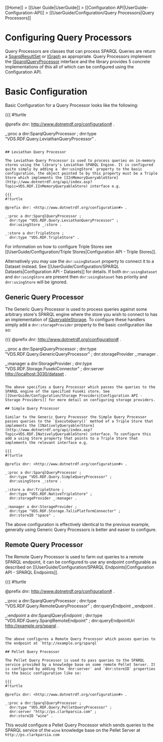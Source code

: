 [[Home]] > [[User Guide|UserGuide]] > [[Configuration API|UserGuide-Configuration-API]] > [[UserGuide/Configuration/Query Processors|Query Processors]]

# Configuring Query Processors 

Query Processors are classes that can process SPARQL Queries are return a [SparqlResultSet](http://www.dotnetrdf.org/api/index.asp?Topic=VDS.RDF.Query.SparqlResultSet) or [IGraph](http://www.dotnetrdf.org/api/index.asp?Topic=VDS.RDF.IGraph) as appropriate. Query Processors implement the [ISparqlQueryProcessor](http://www.dotnetrdf.org/api/index.asp?Topic=VDS.RDF.Query.ISparqlQueryProcessor) interface and the library provides 5 concrete implementations of this all of which can be configured using the Configuration API.

# Basic Configuration 

Basic Configuration for a Query Processor looks like the following:

{{{
#!turtle

@prefix dnr: <http://www.dotnetrdf.org/configuration#> .

_:proc a dnr:SparqlQueryProcessor ;
  dnr:type "VDS.RDF.Query.LeviathanQueryProcessor" .
```

## Leviathan Query Processor 

The Leviathan Query Processor is used to process queries on in-memory stores using the library's Leviathan SPARQL Engine. It is configured quite simply by adding a `dnr:usingStore` property to the basic configuration, the object pointed to by this property must be a Triple Store which implements the [IInMemoryQueryableStore](http://www.dotnetrdf.org/api/index.asp?Topic=VDS.RDF.IInMemoryQueryableStore) interface e.g.

{{{
#!turtle

@prefix dnr: <http://www.dotnetrdf.org/configuration#> .

_:proc a dnr:SparqlQueryProcessor ;
  dnr:type "VDS.RDF.Query.LeviathanQueryProcessor" ;
  dnr:usingStore _:store .

_:store a dnr:TripleStore ;
  dnr:type "VDS.RDF.TripleStore" .
```

For information on how to configure Triple Stores see [[UserGuide/Configuration/Triple Stores|Configuration API - Triple Stores]].

Alternatively you may use the `dnr:usingDataset` property to connect it to a Dataset instead. See [[UserGuide/Configuration/SPARQL Datasets|Configuration API - Datasets]] for details. If both `dnr:usingDataset` and `dnr:usingStore` are present then `dnr:usingDataset` has priority and `dnr:usingStore` will be ignored.

## Generic Query Processor 

The Generic Query Processor is used to process queries against some arbitrary store's SPARQL engine where the store you wish to connect to has an implementation of [IQueryableStorage](http://www.dotnetrdf.org/api/index.asp?Topic=VDS.RDF.Storage.IQueryableStorage). To configure these handlers simply add a `dnr:storageProvider` property to the basic configuration like so:

{{{
@prefix dnr: <http://www.dotnetrdf.org/configuration#> .

_:proc a dnr:SparqlQueryProcessor ;
  dnr:type "VDS.RDF.Query.GenericQueryProcessor" ;
  dnr:storageProvider _:manager .

_:manager a dnr:StorageProvider ;
  dnr:type "VDS.RDF.Storage.FusekiConnector" ;
  dnr:server <http://localhost:3030/dataset> .
```

The above specifies a Query Processor which passes the queries to the SPARQL engine of the specified Fuseki store. See [[UserGuide/Configuration/Storage Providers|Configuration API - Storage Providers]] for more detail on configuring storage providers.

## Simple Query Processor 

Similar to the Generic Query Processor the Simple Query Processor passes queries to the `ExecuteQuery()` method of a Triple Store that implements the [INativelyQueryablerStore](http://www.dotnetrdf.org/api/index.asp?Topic=VDS.RDF.INativelyQueryableStore) interface. To configure this add a using Store property that points to a Triple Store that implements the relevant interface e.g.

{{{
#!turtle

@prefix dnr: <http://www.dotnetrdf.org/configuration#> .

_:proc a dnr:SparqlQueryProcessor ;
  dnr:type "VDS.RDF.Query.SimpleQueryProcessor" ;
  dnr:usingStore _:store .

_:store a dnr:TripleStore ;
  dnr:type "VDS.RDF.NativeTripleStore" ;
  dnr:storageProvider _:manager .

_:manager a dnr:StorageProvider ;
  dnr:type "VDS.RDF.Storage.TalisPlatformConnector" ;
  dnr:storeID "space" .
```

The above configuration is effectively identical to the previous example, generally using Generic Query Processors is better and easier to configure.

## Remote Query Processor 

The Remote Query Processor is used to farm out queries to a remote SPARQL endpoint, it can be configured to use any endpoint configurable as described on [[UserGuide/Configuration/SPARQL Endpoints|Configuration API - SPARQL Endpoints]].

{{{
#!turtle

@prefix dnr: <http://www.dotnetrdf.org/configuration#> .

_:proc a dnr:SparqlQueryProcessor ;
  dnr:type "VDS.RDF.Query.RemoteQueryProcessor" ;
  dnr:queryEndpoint _:endpoint .

_:endpoint a dnr:SparqlQueryEndpoint ;
  dnr:type "VDS.RDF.Query.SparqlRemoteEndpoint" ;
  dnr:queryEndpointUri <http://example.org/sparql> .
```

The above configures a Remote Query Processor which passes queries to the endpoint at `http://example.org/sparql`

## Pellet Query Processor 

The Pellet Query Processor is used to pass queries to the SPARQL service provided by a knowledge base on some remote Pellet Server. It is configured by adding the `dnr:server` and `dnr:storeID` properties to the basic configuration like so:

{{{
#!turtle

@prefix dnr: <http://www.dotnetrdf.org/configuration#> .

_:proc a dnr:SparqlQueryProcessor ;
  dnr:type "VDS.RDF.Query.PelletQueryProcessor" ;
  dnr:server "http://ps.clarkparsia.com" ;
  dnr:storeID "wine" .
```

This would configure a Pellet Query Processor which sends queries to the SPARQL service of the `wine` knowledge base on the Pellet Server at `http://ps.clarkparsia.com`